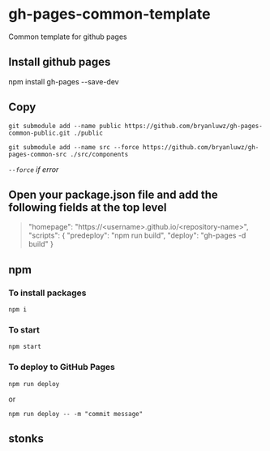 # gh-pages-common-template

Common template for github pages

## Install github pages

npm install gh-pages --save-dev

## Copy

`git submodule add --name public https://github.com/bryanluwz/gh-pages-common-public.git ./public`

`git submodule add --name src --force https://github.com/bryanluwz/gh-pages-common-src ./src/components`

_`--force` if error_

## Open your package.json file and add the following fields at the top level

> "homepage": "https://\<username>.github.io/\<repository-name>",
> "scripts": {
> "predeploy": "npm run build",
> "deploy": "gh-pages -d build"
> }

## npm

### To install packages

`npm i`

### To start

`npm start`

### To deploy to GitHub Pages

`npm run deploy`

or

`npm run deploy -- -m "commit message"`

## stonks
